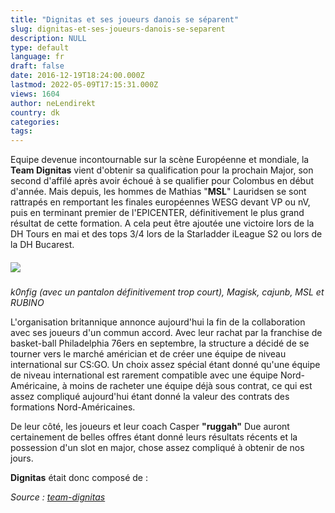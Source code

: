 ```yaml
---
title: "Dignitas et ses joueurs danois se séparent"
slug: dignitas-et-ses-joueurs-danois-se-separent
description: NULL
type: default
language: fr
draft: false
date: 2016-12-19T18:24:00.000Z
lastmod: 2022-05-09T17:15:31.000Z
views: 1604
author: neLendirekt
country: dk
categories:
tags:
---
```

Equipe devenue incontournable sur la scène Européenne et mondiale, la **Team Dignitas** vient d'obtenir sa qualification pour la prochain Major, son second d'affilé après avoir échoué à se qualifier pour Colombus en début d'année. Mais depuis, les hommes de Mathias "**MSL**" Lauridsen se sont rattrapés en remportant les finales européennes WESG devant VP ou nV, puis en terminant premier de l'EPICENTER, définitivement le plus grand résultat de cette formation. A cela peut être ajoutée une victoire lors de la DH Tours en mai et des tops 3/4 lors de la Starladder iLeague S2 ou lors de la DH Bucarest.

##### ![](/storage/images/585822ccd066a_dignitas-juara-epicenter-csgo-1jpg.jpg)  
_k0nfig (avec un pantalon définitivement trop court), Magisk, cajunb, MSL et RUBINO_

L'organisation britannique annonce aujourd'hui la fin de la collaboration avec ses joueurs d'un commun accord. Avec leur rachat par la franchise de basket-ball Philadelphia 76ers en septembre, la structure a décidé de se tourner vers le marché américian et de créer une équipe de niveau international sur CS:GO. Un choix assez spécial étant donné qu'une équipe de niveau international est rarement compatible avec une équipe Nord-Américaine, à moins de racheter une équipe déjà sous contrat, ce qui est assez compliqué aujourd'hui étant donné la valeur des contrats des formations Nord-Américaines. 

De leur côté, les joueurs et leur coach Casper **"ruggah"** Due auront certainement de belles offres étant donné leurs résultats récents et la possession d'un slot en major, chose assez compliqué à obtenir de nos jours.

**Dignitas** était donc composé de :

_Source : [team-dignitas](http://team-dignitas.net/articles/news/Team-Dignitas/10642/team-dignitas-parts-ways-with-csgo-players-will-build-na-based-team)_
